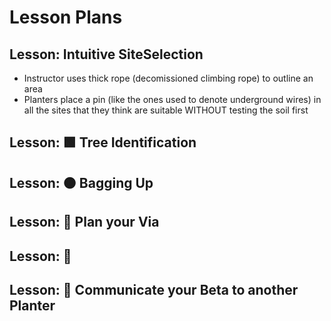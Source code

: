 # Lesson Plans

## Lesson: Intuitive SiteSelection

- Instructor uses thick rope (decomissioned climbing rope) to outline an area
- Planters place a pin (like the ones used to denote underground wires) in all the sites that they think are suitable WITHOUT testing the soil first

## Lesson: 🟩 Tree Identification

## Lesson: 🟠 Bagging Up

## Lesson: 🔻 Plan your Via

## Lesson: 💜

## Lesson: 🔷 Communicate your Beta to another Planter
